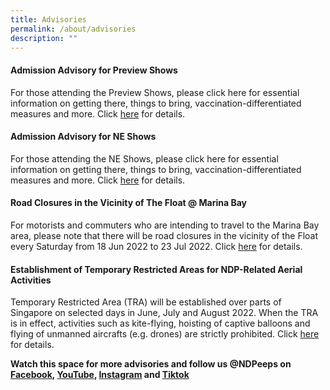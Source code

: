 ```yaml
---
title: Advisories
permalink: /about/advisories
description: ""
---
```

#### Admission Advisory for Preview Shows

For those attending the Preview Shows, please click here for essential information on getting there, things to bring, vaccination-differentiated measures and more. Click <a href="/files/NDP%2022%20PREVIEW%20SHOW%20Advisory%20Caa%20030722.pdf" target="_blank">here</a> for details.

#### Admission Advisory for NE Shows

For those attending the NE Shows, please click here for essential information on getting there, things to bring, vaccination-differentiated measures and more. Click <a href="/files/NDP%2022%20Advisory%20NE.pdf" target="_blank">here</a> for details.

#### Road Closures in the Vicinity of The Float @ Marina Bay

For motorists and commuters who are intending to travel to the Marina Bay area, please note that there will be road closures in the vicinity of the Float every Saturday from 18 Jun 2022 to 23 Jul 2022. Click <a href="/files/Road Closure Infographic caa 010722.pdf" target="_blank">here</a> for details.

#### Establishment of Temporary Restricted Areas for NDP-Related Aerial Activities
Temporary Restricted Area (TRA) will be established over parts of Singapore on selected days in June, July and August 2022. When the TRA is in effect, activities such as kite-flying, hoisting of captive balloons and flying of unmanned aircrafts (e.g. drones) are strictly prohibited. Click <a href="/files/News%20Release%20-%20Establishment%20of%20Temporary%20Restricted%20Area%20for%20NDP-related%20Aerial%20Activities.pdf" target="_blank">here</a> for details.

**Watch this space for more advisories and follow us @NDPeeps on [Facebook](https://www.facebook.com/NDPeeps), [YouTube](https://www.youtube.com/user/NDPeeps), [Instagram](https://www.instagram.com/ndpeeps/?hl=en) and [Tiktok](https://www.tiktok.com/@ndpeeps?lang=en)**